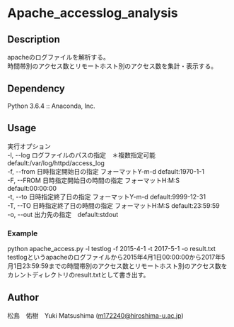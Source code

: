 # Apache_accesslog_analysis
## Description
apacheのログファイルを解析する。<br>
時間帯別のアクセス数とリモートホスト別のアクセス数を集計・表示する。

## Dependency
Python 3.6.4 :: Anaconda, Inc.

## Usage
実行オプション<br>
-l, --log ログファイルのパスの指定　＊複数指定可能 default:/var/log/httpd/access_log<br>
-f, --from 日時指定開始日の指定 フォーマットY-m-d default:1970-1-1<br>
-F, --FROM 日時指定開始日の時間の指定 フォーマットH:M:S default:00:00:00<br>
-t, --to 日時指定終了日の指定 フォーマットY-m-d default:9999-12-31<br>
-T, --TO 日時指定終了日の時間の指定 フォーマットH:M:S default:23:59:59<br>
-o, --out 出力先の指定　default:stdout<br>
### Example
python apache_access.py -l testlog -f 2015-4-1 -t 2017-5-1 -o result.txt<br>
testlogというapacheのログファイルから2015年4月1日00:00:00から2017年5月1日23:59:59までの時間帯別のアクセス数とリモートホスト別のアクセス数をカレントディレクトリのresult.txtとして書き出す。<br>

## Author
松島　佑樹　Yuki Matsushima (m172240@hiroshima-u.ac.jp)